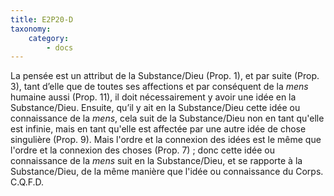 ```yaml
---
title: E2P20-D
taxonomy:
    category:
        - docs
---
```


La pensée est un attribut de la Substance/Dieu (Prop. 1), et par suite (Prop. 3), tant d’elle que de toutes ses affections et par conséquent de la _mens_ humaine aussi (Prop. 11), il doit nécessairement y avoir une idée en la Substance/Dieu. 
Ensuite, qu’il y ait en la Substance/Dieu cette idée ou connaissance de la _mens_, cela suit de la Substance/Dieu non en tant qu'elle est infinie, mais en tant qu'elle est affectée par une autre idée de chose singulière (Prop. 9). Mais l'ordre et la connexion des idées est le même que l'ordre et la connexion des choses (Prop. 7) ; donc cette idée ou connaissance de la _mens_ suit en la Substance/Dieu, et se rapporte à la Substance/Dieu, de la même manière que l'idée ou connaissance du Corps. C.Q.F.D.
